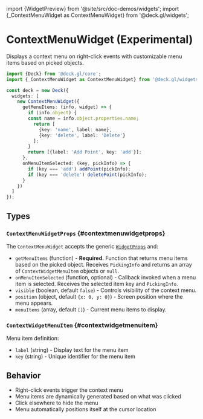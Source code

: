 import {WidgetPreview} from '@site/src/doc-demos/widgets';
import {_ContextMenuWidget as ContextMenuWidget} from '@deck.gl/widgets';

# ContextMenuWidget (Experimental)

Displays a context menu on right-click events with customizable menu items based on picked objects.

<WidgetPreview cls={ContextMenuWidget}/>

```ts
import {Deck} from '@deck.gl/core';
import {_ContextMenuWidget as ContextMenuWidget} from '@deck.gl/widgets';

const deck = new Deck({
  widgets: [
    new ContextMenuWidget({
      getMenuItems: (info, widget) => {
        if (info.object) {
        const name = info.object.properties.name;
          return [
            {key: 'name', label: name},
            {key: 'delete', label: 'Delete'}
          ];
        }
        return [{label: 'Add Point', key: 'add'}];
      },
      onMenuItemSelected: (key, pickInfo) => {
        if (key === 'add') addPoint(pickInfo);  
        if (key === 'delete') deletePoint(pickInfo);  
      }
    })
  ]
});
```

## Types

### `ContextMenuWidgetProps` {#contextmenuwidgetprops}

The `ContextMenuWidget` accepts the generic [`WidgetProps`](../core/widget.md#widgetprops) and:

- `getMenuItems` (function) - **Required.** Function that returns menu items based on the picked object. Receives `PickingInfo` and returns an array of `ContextWidgetMenuItem` objects or `null`.
- `onMenuItemSelected` (function, optional) - Callback invoked when a menu item is selected. Receives the selected item key and `PickingInfo`.
- `visible` (boolean, default `false`) - Controls visibility of the context menu.
- `position` (object, default `{x: 0, y: 0}`) - Screen position where the menu appears.
- `menuItems` (array, default `[]`) - Current menu items to display.

### `ContextWidgetMenuItem` {#contextwidgetmenuitem}

Menu item definition:

- `label` (string) - Display text for the menu item
- `key` (string) - Unique identifier for the menu item

## Behavior

- Right-click events trigger the context menu
- Menu items are dynamically generated based on what was clicked
- Click elsewhere to hide the menu
- Menu automatically positions itself at the cursor location
